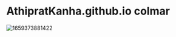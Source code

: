 # AthipratKanha.github.io colmar

![1659373881422](https://user-images.githubusercontent.com/103051972/182205082-d3cdb090-ea7e-49b8-846a-2b553bc83d86.jpg)
